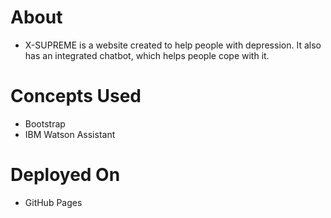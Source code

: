 # About
- X-SUPREME is a website created to help people with depression. It also has an integrated chatbot, which helps people cope with it.

# Concepts Used
- Bootstrap
- IBM Watson Assistant

# Deployed On
- GitHub Pages
